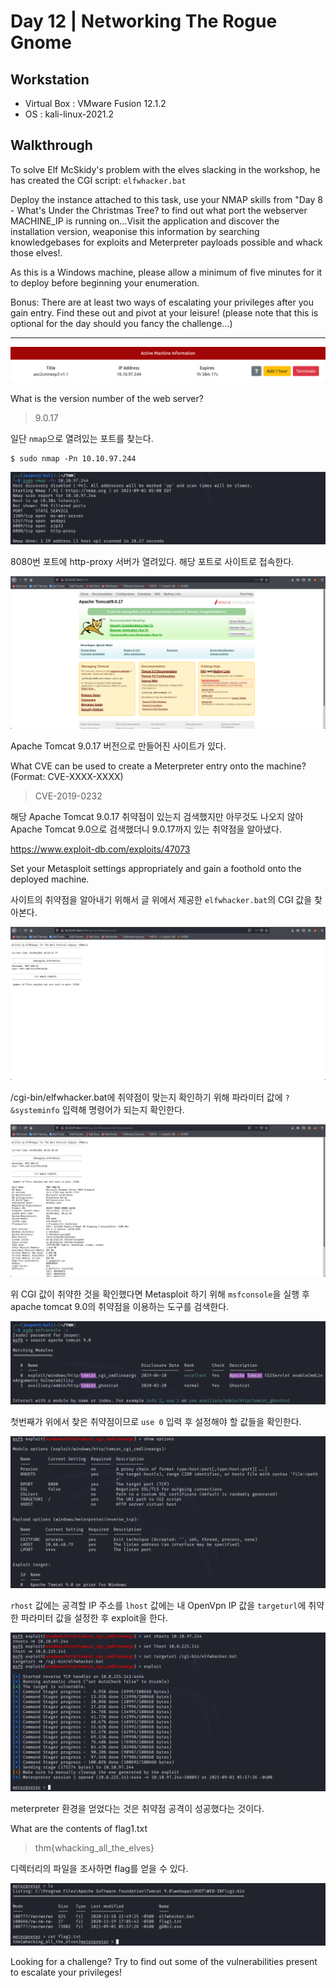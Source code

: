 # Day 12 | Networking The Rogue Gnome

## Workstation
- Virtual Box : VMware Fusion 12.1.2
- OS : kali-linux-2021.2

## Walkthrough
To solve Elf McSkidy's problem with the elves slacking in the workshop, he has created the CGI script: `elfwhacker.bat`

Deploy the instance attached to this task, use your NMAP skills from "Day 8 - What's Under the Christmas Tree?  to find out what port the webserver MACHINE_IP is running on...Visit the application and discover the installation version, weaponise this information by searching knowledgebases for exploits and Meterpreter payloads possible and whack those elves!.


As this is a Windows machine, please allow a minimum of five minutes for it to deploy before beginning your enumeration.


Bonus: There are at least two ways of escalating your privileges after you gain entry. Find these out and pivot at your leisure! (please note that this is optional for the day should you fancy the challenge...)

***

![attackbox](https://github.com/jasperkim425/Walkthrough/blob/main/TryHackMe/25%20Days%20of%20Cyber%20Security/Day%2012/image/attackbox.png)

What is the version number of the web server?

> 9.0.17

일단 `nmap`으로 열려있는 포트를 찾는다.

```
$ sudo nmap -Pn 10.10.97.244
```

![nmap](https://github.com/jasperkim425/Walkthrough/blob/main/TryHackMe/25%20Days%20of%20Cyber%20Security/Day%2012/image/nmap.png)

8080번 포트에 http-proxy 서버가 열려있다. 해당 포트로 사이트로 접속한다.

![ip](https://github.com/jasperkim425/Walkthrough/blob/main/TryHackMe/25%20Days%20of%20Cyber%20Security/Day%2012/image/ip.png)

Apache Tomcat 9.0.17 버전으로 만들어진 사이트가 있다.

What CVE can be used to create a Meterpreter entry onto the machine? (Format: CVE-XXXX-XXXX)

> CVE-2019-0232

해당 Apache Tomcat 9.0.17 취약점이 있는지 검색했지만 아무것도 나오지 않아 Apache Tomcat 9.0으로 검색했더니 9.0.17까지 있는 취약점을 알아냈다.

https://www.exploit-db.com/exploits/47073

Set your Metasploit settings appropriately and gain a foothold onto the deployed machine.

사이트의 취약점을 알아내기 위해서 글 위에서 제공한 `elfwhacker.bat`의 CGI 값을 찾아본다.

![cgi](https://github.com/jasperkim425/Walkthrough/blob/main/TryHackMe/25%20Days%20of%20Cyber%20Security/Day%2012/image/cgi.png)

/cgi-bin/elfwhacker.bat에 취약점이 맞는지 확인하기 위해 파라미터 값에 `?&systeminfo` 입력해 명령어가 되는지 확인한다.

![sys](https://github.com/jasperkim425/Walkthrough/blob/main/TryHackMe/25%20Days%20of%20Cyber%20Security/Day%2012/image/sys.png)

위 CGI 값이 취약한 것을 확인했다면 Metasploit 하기 위해 `msfconsole`을 실행 후 apache tomcat 9.0의 취약점을 이용하는 도구를 검색한다.

![search](https://github.com/jasperkim425/Walkthrough/blob/main/TryHackMe/25%20Days%20of%20Cyber%20Security/Day%2012/image/search.png)

첫번째가 위에서 찾은 취약점이므로 `use 0` 입력 후 설정해야 할 값들을 확인한다.

![options](https://github.com/jasperkim425/Walkthrough/blob/main/TryHackMe/25%20Days%20of%20Cyber%20Security/Day%2012/image/options.png)

`rhost` 값에는 공격할 IP 주소를 `lhost` 값에는 내 OpenVpn IP 값을 `targeturl`에 취약한 파라미터 값을 설정한 후 exploit을 한다.

![set](https://github.com/jasperkim425/Walkthrough/blob/main/TryHackMe/25%20Days%20of%20Cyber%20Security/Day%2012/image/set.png)

meterpreter 환경을 얻었다는 것은 취약점 공격이 성공했다는 것이다.

What are the contents of flag1.txt

> thm{whacking_all_the_elves}

디렉터리의 파일을 조사하면 flag를 얻을 수 있다.

![flag](https://github.com/jasperkim425/Walkthrough/blob/main/TryHackMe/25%20Days%20of%20Cyber%20Security/Day%2012/image/flag.png)

Looking for a challenge? Try to find out some of the vulnerabilities present to escalate your privileges!
